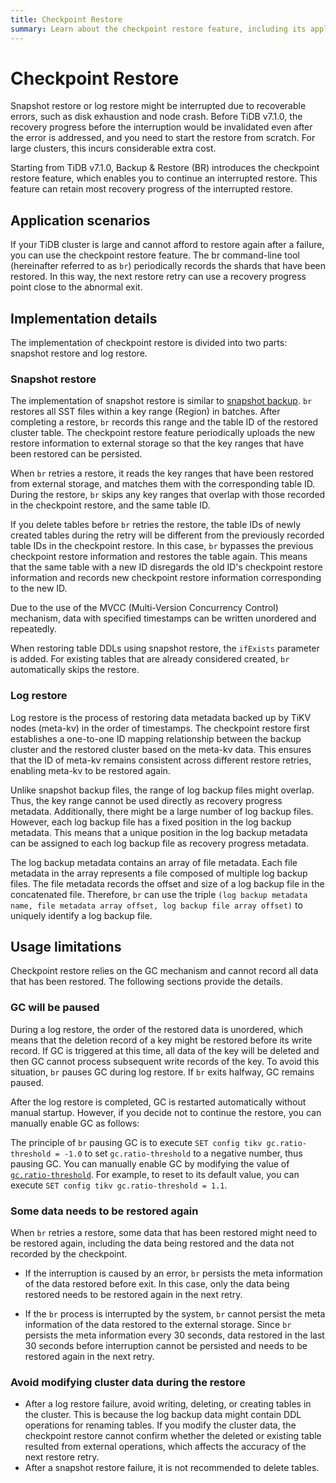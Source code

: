 ```yaml
---
title: Checkpoint Restore
summary: Learn about the checkpoint restore feature, including its application scenarios, implementation details, and usage.
---
```


# Checkpoint Restore

Snapshot restore or log restore might be interrupted due to recoverable errors, such as disk exhaustion and node crash. Before TiDB v7.1.0, the recovery progress before the interruption would be invalidated even after the error is addressed, and you need to start the restore from scratch. For large clusters, this incurs considerable extra cost.

Starting from TiDB v7.1.0, Backup & Restore (BR) introduces the checkpoint restore feature, which enables you to continue an interrupted restore. This feature can retain most recovery progress of the interrupted restore.

## Application scenarios

If your TiDB cluster is large and cannot afford to restore again after a failure, you can use the checkpoint restore feature. The br command-line tool (hereinafter referred to as `br`) periodically records the shards that have been restored. In this way, the next restore retry can use a recovery progress point close to the abnormal exit.

## Implementation details

The implementation of checkpoint restore is divided into two parts: snapshot restore and log restore.

### Snapshot restore

The implementation of snapshot restore is similar to [snapshot backup](/br/br-checkpoint-backup.md#implementation-details). `br` restores all SST files within a key range (Region) in batches. After completing a restore, `br` records this range and the table ID of the restored cluster table. The checkpoint restore feature periodically uploads the new restore information to external storage so that the key ranges that have been restored can be persisted.

When `br` retries a restore, it reads the key ranges that have been restored from external storage, and matches them with the corresponding table ID. During the restore, `br` skips any key ranges that overlap with those recorded in the checkpoint restore, and the same table ID.

If you delete tables before `br` retries the restore, the table IDs of newly created tables during the retry will be different from the previously recorded table IDs in the checkpoint restore. In this case, `br` bypasses the previous checkpoint restore information and restores the table again. This means that the same table with a new ID disregards the old ID's checkpoint restore information and records new checkpoint restore information corresponding to the new ID.

Due to the use of the MVCC (Multi-Version Concurrency Control) mechanism, data with specified timestamps can be written unordered and repeatedly.

When restoring table DDLs using snapshot restore, the `ifExists` parameter is added. For existing tables that are already considered created, `br` automatically skips the restore.

### Log restore

Log restore is the process of restoring data metadata backed up by TiKV nodes (meta-kv) in the order of timestamps. The checkpoint restore first establishes a one-to-one ID mapping relationship between the backup cluster and the restored cluster based on the meta-kv data. This ensures that the ID of meta-kv remains consistent across different restore retries, enabling meta-kv to be restored again.

Unlike snapshot backup files, the range of log backup files might overlap. Thus, the key range cannot be used directly as recovery progress metadata. Additionally, there might be a large number of log backup files. However, each log backup file has a fixed position in the log backup metadata. This means that a unique position in the log backup metadata can be assigned to each log backup file as recovery progress metadata.

The log backup metadata contains an array of file metadata. Each file metadata in the array represents a file composed of multiple log backup files. The file metadata records the offset and size of a log backup file in the concatenated file. Therefore, `br` can use the triple `(log backup metadata name, file metadata array offset, log backup file array offset)` to uniquely identify a log backup file.

## Usage limitations

Checkpoint restore relies on the GC mechanism and cannot record all data that has been restored. The following sections provide the details.

### GC will be paused

During a log restore, the order of the restored data is unordered, which means that the deletion record of a key might be restored before its write record. If GC is triggered at this time, all data of the key will be deleted and then GC cannot process subsequent write records of the key. To avoid this situation, `br` pauses GC during log restore. If `br` exits halfway, GC remains paused.

After the log restore is completed, GC is restarted automatically without manual startup. However, if you decide not to continue the restore, you can manually enable GC as follows:

The principle of `br` pausing GC is to execute `SET config tikv gc.ratio-threshold = -1.0` to set `gc.ratio-threshold` to a negative number, thus pausing GC. You can manually enable GC by modifying the value of [`gc.ratio-threshold`](/tikv-configuration-file.md#ratio-threshold). For example, to reset to its default value, you can execute `SET config tikv gc.ratio-threshold = 1.1`.

### Some data needs to be restored again

When `br` retries a restore, some data that has been restored might need to be restored again, including the data being restored and the data not recorded by the checkpoint.

- If the interruption is caused by an error, `br` persists the meta information of the data restored before exit. In this case, only the data being restored needs to be restored again in the next retry.

- If the `br` process is interrupted by the system, `br` cannot persist the meta information of the data restored to the external storage. Since `br` persists the meta information every 30 seconds, data restored in the last 30 seconds before interruption cannot be persisted and needs to be restored again in the next retry.

### Avoid modifying cluster data during the restore

- After a log restore failure, avoid writing, deleting, or creating tables in the cluster. This is because the log backup data might contain DDL operations for renaming tables. If you modify the cluster data, the checkpoint restore cannot confirm whether the deleted or existing table resulted from external operations, which affects the accuracy of the next restore retry.
- After a snapshot restore failure, it is not recommended to delete tables.
